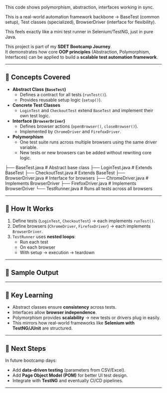 This code shows polymorphism, abstraction, interfaces working in sync.

This is a real-world automation framework backbone → BaseTest (common setup), Test classes (specialized), BrowserDriver (interface for flexibility).

This feels exactly like a mini test runner in Selenium/TestNG, just in pure Java.

This project is part of my **SDET Bootcamp Journey**.  
It demonstrates how core **OOP principles** (Abstraction, Polymorphism, Interfaces) can be applied to build a **scalable test automation framework**.

---

## 🔹 Concepts Covered
- **Abstract Class (`BaseTest`)**
  - Defines a contract for all tests (`runTest()`).
  - Provides reusable setup logic (`setup()`).
- **Concrete Test Classes**
  - `LoginTest` and `CheckoutTest` extend `BaseTest` and implement their own test logic.
- **Interface (`BrowserDriver`)**
  - Defines browser actions (`openBrowser()`, `closeBrowser()`).
  - Implemented by `ChromeDriver` and `FirefoxDriver`.
- **Polymorphism**
  - One test suite runs across multiple browsers using the same driver variable.
  - New tests or new browsers can be added without rewriting core logic.
 
├── BaseTest.java # Abstract base class
├── LoginTest.java # Extends BaseTest
├── CheckoutTest.java # Extends BaseTest
├── BrowserDriver.java # Interface for browsers
├── ChromeDriver.java # Implements BrowserDriver
├── FirefoxDriver.java # Implements BrowserDriver
└── TestRunner.java # Runs all tests across all browsers


---

## 🔹 How It Works
1. Define tests (`LoginTest`, `CheckoutTest`) → each implements `runTest()`.
2. Define browsers (`ChromeDriver`, `FirefoxDriver`) → each implements `BrowserDriver`.
3. `TestRunner` uses **nested loops**:
   - Run each test
   - On each browser
   - With setup → execution → teardown

---

## 🔹 Sample Output

---

## 🔹 Key Learning
- Abstract classes ensure **consistency** across tests.
- Interfaces allow **browser independence**.
- Polymorphism provides **scalability** → new tests or drivers plug in easily.
- This mirrors how real-world frameworks like **Selenium with TestNG/JUnit** are structured.

---

## 🚀 Next Steps
In future bootcamp days:
- Add **data-driven testing** (parameters from CSV/Excel).  
- Add **Page Object Model (POM)** for better UI test design.  
- Integrate with **TestNG** and eventually CI/CD pipelines.

---

